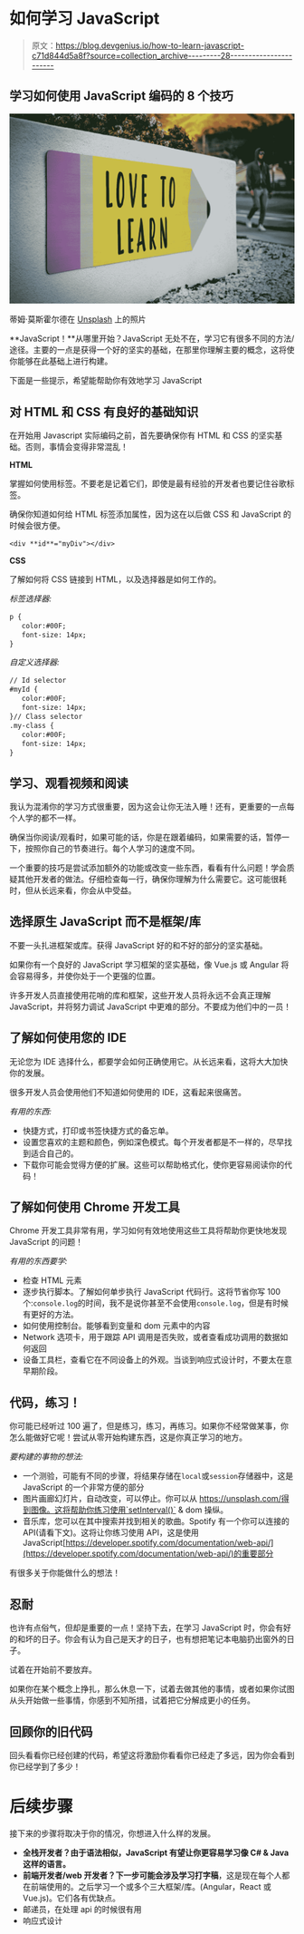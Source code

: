# 如何学习 JavaScript

> 原文：<https://blog.devgenius.io/how-to-learn-javascript-c71d844d5a8f?source=collection_archive---------28----------------------->

## 学习如何使用 JavaScript 编码的 8 个技巧

![](img/ac7c2322e80fe82173dfdd1675fe8623.png)

蒂姆·莫斯霍尔德在 [Unsplash](https://unsplash.com?utm_source=medium&utm_medium=referral) 上的照片

**JavaScript！**从哪里开始？JavaScript 无处不在，学习它有很多不同的方法/途径。主要的一点是获得一个好的坚实的基础，在那里你理解主要的概念，这将使你能够在此基础上进行构建。

下面是一些提示，希望能帮助你有效地学习 JavaScript

## 对 HTML 和 CSS 有良好的基础知识

在开始用 Javascript 实际编码之前，首先要确保你有 HTML 和 CSS 的坚实基础。否则，事情会变得非常混乱！

**HTML**

掌握如何使用标签。不要老是记着它们，即使是最有经验的开发者也要记住谷歌标签。

确保你知道如何给 HTML 标签添加属性，因为这在以后做 CSS 和 JavaScript 的时候会很方便。

```
<div **id**="myDiv"></div>
```

**CSS**

了解如何将 CSS 链接到 HTML，以及选择器是如何工作的。

*标签选择器:*

```
p {
   color:#00F;
   font-size: 14px;
}
```

*自定义选择器:*

```
// Id selector
#myId {
   color:#00F;
   font-size: 14px;
}// Class selector
.my-class {
   color:#00F;
   font-size: 14px;
}
```

## 学习、观看视频和阅读

我认为混淆你的学习方式很重要，因为这会让你无法入睡！还有，更重要的一点每个人学的都不一样。

确保当你阅读/观看时，如果可能的话，你是在跟着编码，如果需要的话，暂停一下，按照你自己的节奏进行。每个人学习的速度不同。

一个重要的技巧是尝试添加额外的功能或改变一些东西，看看有什么问题！学会质疑其他开发者的做法。仔细检查每一行，确保你理解为什么需要它。这可能很耗时，但从长远来看，你会从中受益。

## 选择原生 JavaScript 而不是框架/库

不要一头扎进框架或库。获得 JavaScript 好的和不好的部分的坚实基础。

如果你有一个良好的 JavaScript 学习框架的坚实基础，像 Vue.js 或 Angular 将会容易得多，并使你处于一个更强的位置。

许多开发人员直接使用花哨的库和框架，这些开发人员将永远不会真正理解 JavaScript，并将努力调试 JavaScript 中更难的部分。不要成为他们中的一员！

## 了解如何使用您的 IDE

无论您为 IDE 选择什么，都要学会如何正确使用它。从长远来看，这将大大加快你的发展。

很多开发人员会使用他们不知道如何使用的 IDE，这看起来很痛苦。

*有用的东西:*

*   快捷方式，打印或书签快捷方式的备忘单。
*   设置您喜欢的主题和颜色，例如深色模式。每个开发者都是不一样的，尽早找到适合自己的。
*   下载你可能会觉得方便的扩展。这些可以帮助格式化，使你更容易阅读你的代码！

## 了解如何使用 Chrome 开发工具

Chrome 开发工具非常有用，学习如何有效地使用这些工具将帮助你更快地发现 JavaScript 的问题！

*有用的东西要学:*

*   检查 HTML 元素
*   逐步执行脚本。了解如何单步执行 JavaScript 代码行。这将节省你写 100 个:`console.log`的时间，我不是说你甚至不会使用`console.log`，但是有时候有更好的方法。
*   如何使用控制台。能够看到变量和 dom 元素中的内容
*   Network 选项卡，用于跟踪 API 调用是否失败，或者查看成功调用的数据如何返回
*   设备工具栏，查看它在不同设备上的外观。当谈到响应式设计时，不要太在意早期阶段。

## 代码，练习！

你可能已经听过 100 遍了，但是练习，练习，再练习。如果你不经常做某事，你怎么能做好它呢！尝试从零开始构建东西，这是你真正学习的地方。

*要构建的事物的想法:*

*   一个测验，可能有不同的步骤，将结果存储在`local`或`session`存储器中，这是 JavaScript 的一个非常方便的部分
*   图片画廊幻灯片，自动改变，可以停止。你可以从 https://unsplash.com/得到图像。这将帮助你练习使用`setInterval()` & dom 操纵。
*   音乐库，您可以在其中搜索并找到相关的歌曲。Spotify 有一个你可以连接的 API(请看下文)。这将让你练习使用 API，这是使用 JavaScript[https://developer.spotify.com/documentation/web-api/](https://developer.spotify.com/documentation/web-api/)的重要部分

有很多关于你能做什么的想法！

## 忍耐

也许有点俗气，但却是重要的一点！坚持下去，在学习 JavaScript 时，你会有好的和坏的日子。你会有认为自己是天才的日子，也有想把笔记本电脑扔出窗外的日子。

试着在开始前不要放弃。

如果你在某个概念上挣扎，那么休息一下，试着去做其他的事情，或者如果你试图从头开始做一些事情，你感到不知所措，试着把它分解成更小的任务。

## 回顾你的旧代码

回头看看你已经创建的代码，希望这将激励你看看你已经走了多远，因为你会看到你已经学到了多少！

# 后续步骤

接下来的步骤将取决于你的情况，你想进入什么样的发展。

*   **全栈开发者？由于语法相似，JavaScript 有望让你更容易学习像 C# & Java 这样的语言。**
*   **前端开发者/web 开发者？**下一步可能会涉及学习**打字稿**，这是现在每个人都在前端使用的。之后学习一个或多个三大框架/库。(Angular，React 或 Vue.js)。它们各有优缺点。
*   邮递员，在处理 api 的时候很有用
*   响应式设计